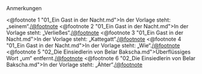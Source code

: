 <div class="anmerkungen">Anmerkungen</div>

<@footnote 1 "01_Ein Gast in der Nacht.md">In der Vorlage steht: „seinem“.</@footnote>
<@footnote 2 "01_Ein Gast in der Nacht.md">In der Vorlage steht: „Verließes“.</@footnote>
<@footnote 3 "01_Ein Gast in der Nacht.md">In der Vorlage steht: „Kattegatt“.</@footnote>
<@footnote 4 "01_Ein Gast in der Nacht.md">In der Vorlage steht: „Wie“.</@footnote>
<@footnote 5 "02_Die Einsiedlerin von Belar Bakscha.md">Überflüssiges Wort „um“ entfernt.</@footnote>
<@footnote 6 "02_Die Einsiedlerin von Belar Bakscha.md">In der Vorlage steht: „Ähter“.</@footnote>
